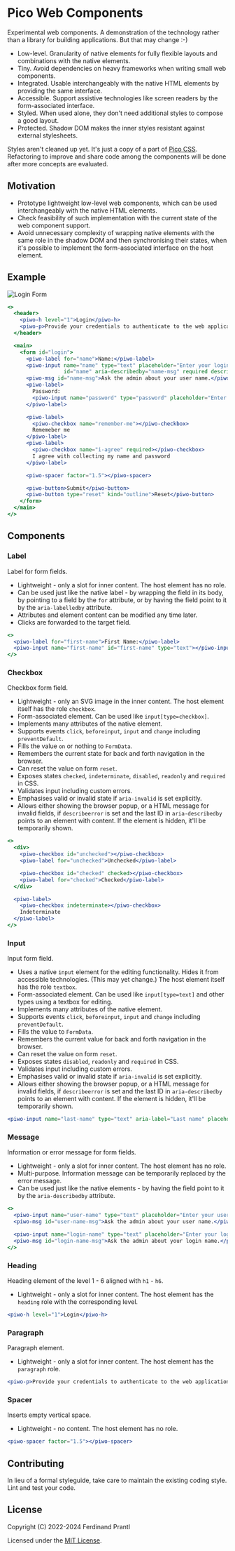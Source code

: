 # Pico Web Components

Experimental web components. A demonstration of the technology rather than a library for building applications. But that may change :-)

* Low-level. Granularity of native elements for fully flexible layouts and combinations with the native elements.
* Tiny. Avoid dependencies on heavy frameworks when writing small web components.
* Integrated. Usable interchangeably with the native HTML elements by providing the same interface.
* Accessible. Support assistive technologies like screen readers by the form-associated interface.
* Styled. When used alone, they don't need additional styles to compose a good layout.
* Protected. Shadow DOM makes the inner styles resistant against external stylesheets.

Styles aren't cleaned up yet. It's just a copy of a part of [Pico CSS]. Refactoring to improve and share code among the components will be done after more concepts are evaluated.

## Motivation

* Prototype lightweight low-level web components, which can be used interchangeably with the native HTML elements.
* Check feasibility of such implementation with the current state of the web component support.
* Avoid unnecessary complexity of wrapping native elements with the same role in the shadow DOM and then synchronising their states, when it's possible to implement the form-associated interface on the host element.

## Example

![Login Form](./docs/login.png)

```jsx live
<>
  <header>
    <piwo-h level="1">Login</piwo-h>
    <piwo-p>Provide your credentials to authenticate to the web application.</piwo-p>
  </header>

  <main>
    <form id="login">
      <piwo-label for="name">Name:</piwo-label>
      <piwo-input name="name" type="text" placeholder="Enter your login name"
                  id="name" aria-describedby="name-msg" required describeerror></piwo-input>
      <piwo-msg id="name-msg">Ask the admin about your user name.</piwo-msg>
      <piwo-label>
        Password:
        <piwo-input name="password" type="password" placeholder="Enter your password"></piwo-input>
      </piwo-label>

      <piwo-label>
        <piwo-checkbox name="remember-me"></piwo-checkbox>
        Rememeber me
      </piwo-label>
      <piwo-label>
        <piwo-checkbox name="i-agree" required></piwo-checkbox>
        I agree with collecting my name and password
      </piwo-label>

      <piwo-spacer factor="1.5"></piwo-spacer>

      <piwo-button>Submit</piwo-button>
      <piwo-button type="reset" kind="outline">Reset</piwo-button>
    </form>
  </main>
</>
```

## Components

### Label

Label for form fields.

* Lightweight - only a slot for inner content. The host element has no role.
* Can be used just like the native label - by wrapping the field in its body, by pointing to a field by the `for` attribute, or by having the field point to it by the `aria-labelledby` attribute.
* Attributes and element content can be modified any time later.
* Clicks are forwarded to the target field.

```jsx live
<>
  <piwo-label for="first-name">First Name:</piwo-label>
  <piwo-input name="first-name" id="first-name" type="text"></piwo-input>
</>
```

### Checkbox

Checkbox form field.

* Lightweight - only an SVG image in the inner content. The host element itself has the role `checkbox`.
* Form-associated element. Can be used like `input[type=checkbox]`.
* Implements many attributes of the native element.
* Supports events `click`, `beforeinput`, `input` and `change` including `preventDefault`.
* Fills the value `on` or nothing to `FormData`.
* Remembers the current state for back and forth navigation in the browser.
* Can reset the value on form `reset`.
* Exposes states `checked`, `indeterminate`, `disabled`, `readonly` and `required` in CSS.
* Validates input including custom errors.
* Emphasises valid or invalid state if `aria-invalid` is set explicitly.
* Allows either showing the browser popup, or a HTML message for invalid fields, if `describeerror` is set and the last ID in `aria-describedby` points to an element with content. If the element is hidden, it'll be temporarily shown.

```jsx live
<>
  <div>
    <piwo-checkbox id="unchecked"></piwo-checkbox>
    <piwo-label for="unchecked">Unchecked</piwo-label>

    <piwo-checkbox id="checked" checked></piwo-checkbox>
    <piwo-label for="checked">Checked</piwo-label>
  </div>

  <piwo-label>
    <piwo-checkbox indeterminate></piwo-checkbox>
    Indeterminate
  </piwo-label>
</>
```

### Input

Input form field.

* Uses a native `input` element for the editing functionality. Hides it from accessible technologies. (This may yet change.) The host element itself has the role `textbox`.
* Form-associated element. Can be used like `input[type=text]` and other types using a textbox for editing.
* Implements many attributes of the native element.
* Supports events `click`, `beforeinput`, `input` and `change` including `preventDefault`.
* Fills the value to `FormData`.
* Remembers the current value for back and forth navigation in the browser.
* Can reset the value on form `reset`.
* Exposes states `disabled`, `readonly` and `required` in CSS.
* Validates input including custom errors.
* Emphasises valid or invalid state if `aria-invalid` is set explicitly.
* Allows either showing the browser popup, or a HTML message for invalid fields, if `describeerror` is set and the last ID in `aria-describedby` points to an element with content. If the element is hidden, it'll be temporarily shown.

```jsx live
<piwo-input name="last-name" type="text" aria-label="Last name" placeholder="Enter your last name"></piwo-input>
```

### Message

Information or error message for form fields.

* Lightweight - only a slot for inner content. The host element has no role.
* Multi-purpose. Information message can be temporarily replaced by the error message.
* Can be used just like the native elements - by having the field point to it by the `aria-describedby` attribute.

```jsx live
<>
  <piwo-input name="user-name" type="text" placeholder="Enter your user name" aria-label="User name" aria-describedby="user-name-msg"></piwo-input>
  <piwo-msg id="user-name-msg">Ask the admin about your user name.</piwo-msg>

  <piwo-input name="login-name" type="text" placeholder="Enter your login name" aria-label="Login name" aria-describedby="login-name-msg" aria-invalid="true" required describeerror></piwo-input>
  <piwo-msg id="login-name-msg">Ask the admin about your login name.</piwo-msg>
</>
```

### Heading

Heading element of the level 1 - 6 aligned with `h1` - `h6`.

* Lightweight - only a slot for inner content. The host element has the `heading` role with the corresponding level.

```jsx live
<piwo-h level="1">Login</piwo-h>
```

### Paragraph

Paragraph element.

* Lightweight - only a slot for inner content. The host element has the `paragraph` role.

```jsx live
<piwo-p>Provide your credentials to authenticate to the web application.</piwo-p>
```

### Spacer

Inserts empty vertical space.

* Lightweight - no content. The host element has no role.

```jsx live
<piwo-spacer factor="1.5"></piwo-spacer>
```

## Contributing

In lieu of a formal styleguide, take care to maintain the existing coding style. Lint and test your code.

## License

Copyright (C) 2022-2024 Ferdinand Prantl

Licensed under the [MIT License].

[MIT License]: http://en.wikipedia.org/wiki/MIT_License
[Pico CSS]: https://picocss.com/
